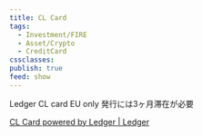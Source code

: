 ```yaml
---
title: CL Card
tags:
  - Investment/FIRE
  - Asset/Crypto
  - CreditCard
cssclasses: 
publish: true
feed: show
---
```

Ledger CL card
EU only 発行には3ヶ月滞在が必要

[CL Card powered by Ledger \| Ledger](https://www.ledger.com/cl-card)

